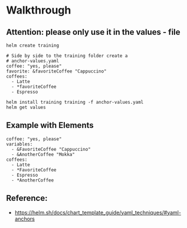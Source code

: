 # Walkthrough 

## Attention: please only use it in the values - file 

```
helm create training
```

```
# Side by side to the training folder create a
# anchor-values.yaml
coffee: "yes, please"
favorite: &favoriteCoffee "Cappuccino"
coffees:
  - Latte
  - *favoriteCoffee
  - Espresso
```

```
helm install training training -f anchor-values.yaml
helm get values  
```

## Example with Elements 

```
coffee: "yes, please"
variables:
  - &FavoriteCoffee "Cappuccino"
  - &AnotherCoffee "Mokka"
coffees:
  - Latte
  - *FavoriteCoffee
  - Espresso
  - *AnotherCoffee
```

## Reference:

  * https://helm.sh/docs/chart_template_guide/yaml_techniques/#yaml-anchors
